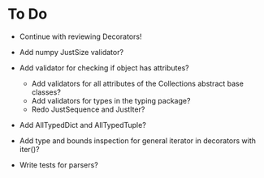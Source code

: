 # To Do
- Continue with reviewing Decorators!

- Add numpy JustSize validator?
- Add validator for checking if object has attributes?
  - Add validators for all attributes of the Collections abstract base classes?
  - Add validators for types in the typing package?
  - Redo JustSequence and JustIter?
- Add AllTypedDict and AllTypedTuple?
- Add type and bounds inspection for general iterator in decorators with iter()?
- Write tests for parsers?
